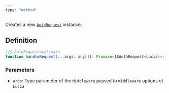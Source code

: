 ```yaml
---
type: "method"
---
```


Creates a new [`AuthRequest`](ref:main) instance.

## Definition

```ts
//$ AuthRequest=ref:main
function handleRequest(...args: any[]): Promise<$$AuthRequest<Lucia>>;
```

### Parameters

- `args`: Type parameter of the `Middleware` passed to `middleware` options of `Lucia`
